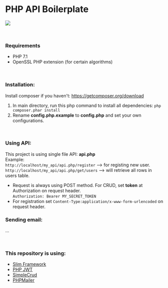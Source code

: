 # PHP API Boilerplate

![](https://phptechsolutions.files.wordpress.com/2014/11/android_php_mysql.png)

<br/>

### Requirements
- PHP 7.1
- OpenSSL PHP extension (for certain algorithms)

<br/>

### Installation:
Install composer if you haven't: https://getcomposer.org/download
1. In main directory, run this php command to install all dependencies:
`php composer.phar install`
2. Rename **config.php.example** to **config.php** and set your own configurations.

<br/>

### Using API:
This project is using single file API: **api.php**
<br/>
Example:
<br/>
`http://localhost/my_api/api.php/register` --> for registing new user.
<br/>
`http://localhost/my_api/api.php/get/users` --> will retrieve all rows in users table.
</br>
- Request is always using POST method. For CRUD, set **token** at Authorization on request header.<br/>
`Authorization: Bearer MY_SECRET_TOKEN`
- For registration set `Content-Type:application/x-www-form-urlencoded` on request header.

### Sending email:
...

<br/>

### This repository is using:
- [Slim Framework](https://www.slimframework.com)
- [PHP JWT](https://github.com/lindelius/php-jwt)
- [SimpleCrud](https://github.com/oscarotero/simple-crud)
- [PHPMailer](https://github.com/PHPMailer/PHPMailer)
